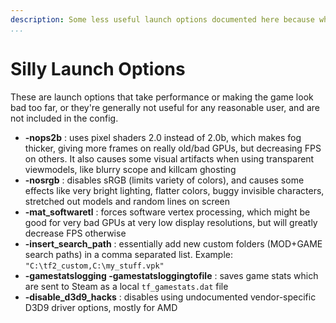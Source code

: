 ```yaml
---
description: Some less useful launch options documented here because why not?
...
```


# Silly Launch Options

These are launch options that take performance or making the game look bad too far, or they're generally not useful for any reasonable user, and are not included in the config.

* **-nops2b** : uses pixel shaders 2.0 instead of 2.0b, which makes fog thicker, giving more frames on really old/bad GPUs, but decreasing FPS on others. It also causes some visual artifacts when using transparent viewmodels, like blurry scope and killcam ghosting
* **-nosrgb** : disables sRGB (limits variety of colors), and causes some effects like very bright lighting, flatter colors, buggy invisible characters, stretched out models and random lines on screen
* **-mat_softwaretl** : forces software vertex processing, which might be good for very bad GPUs at very low display resolutions, but will greatly decrease FPS otherwise
* **-insert_search_path** : essentially add new custom folders (MOD+GAME search paths) in a comma separated list. Example: `"C:\tf2_custom,C:\my_stuff.vpk"`
* **-gamestatslogging -gamestatsloggingtofile** : saves game stats which are sent to Steam as a local `tf_gamestats.dat` file
* **-disable_d3d9_hacks** : disables using undocumented vendor-specific D3D9 driver options, mostly for AMD
